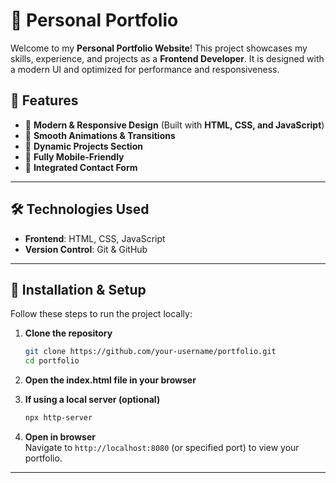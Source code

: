 # 🚀 Personal Portfolio

Welcome to my **Personal Portfolio Website**! This project showcases my skills, experience, and projects as a **Frontend Developer**. It is designed with a modern UI and optimized for performance and responsiveness.

## 📌 Features

- 🎨 **Modern & Responsive Design** (Built with **HTML, CSS, and JavaScript**)
- 🚀 **Smooth Animations & Transitions**
- 🔗 **Dynamic Projects Section**
- 📱 **Fully Mobile-Friendly**
- 📩 **Integrated Contact Form**

---


## 🛠️ Technologies Used

- **Frontend**: HTML, CSS, JavaScript
- **Version Control**: Git & GitHub
  
---

## 📂 Installation & Setup

Follow these steps to run the project locally:

1. **Clone the repository**  
   ```bash
   git clone https://github.com/your-username/portfolio.git
   cd portfolio
   ```

2. **Open the index.html file in your browser**
   
3. **If using a local server (optional)**
   ```bash
   npx http-server
   ```

4. **Open in browser**  
   Navigate to `http://localhost:8080` (or specified port) to view your portfolio.

---

